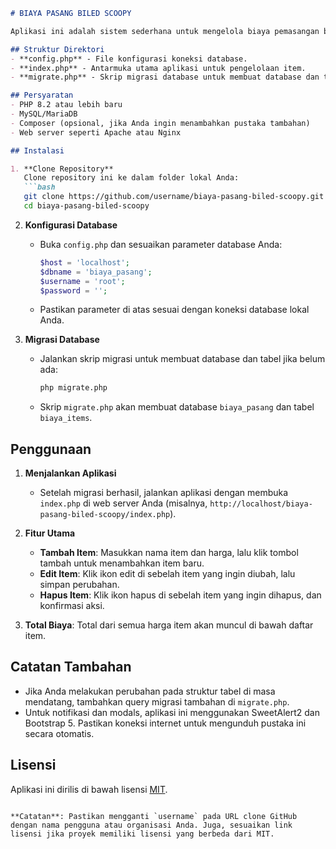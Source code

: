 ```markdown
# BIAYA PASANG BILED SCOOPY

Aplikasi ini adalah sistem sederhana untuk mengelola biaya pemasangan berbagai item seperti sakelar, lampu, dan lainnya. Dibuat dengan PHP murni dan menggunakan database MySQL.

## Struktur Direktori
- **config.php** - File konfigurasi koneksi database.
- **index.php** - Antarmuka utama aplikasi untuk pengelolaan item.
- **migrate.php** - Skrip migrasi database untuk membuat database dan tabel jika belum ada.

## Persyaratan
- PHP 8.2 atau lebih baru
- MySQL/MariaDB
- Composer (opsional, jika Anda ingin menambahkan pustaka tambahan)
- Web server seperti Apache atau Nginx

## Instalasi

1. **Clone Repository**  
   Clone repository ini ke dalam folder lokal Anda:
   ```bash
   git clone https://github.com/username/biaya-pasang-biled-scoopy.git
   cd biaya-pasang-biled-scoopy
   ```

2. **Konfigurasi Database**
   - Buka `config.php` dan sesuaikan parameter database Anda:
     ```php
     $host = 'localhost';
     $dbname = 'biaya_pasang';
     $username = 'root';
     $password = '';
     ```
   - Pastikan parameter di atas sesuai dengan koneksi database lokal Anda.

3. **Migrasi Database**
   - Jalankan skrip migrasi untuk membuat database dan tabel jika belum ada:
     ```bash
     php migrate.php
     ```
   - Skrip `migrate.php` akan membuat database `biaya_pasang` dan tabel `biaya_items`.

## Penggunaan

1. **Menjalankan Aplikasi**
   - Setelah migrasi berhasil, jalankan aplikasi dengan membuka `index.php` di web server Anda (misalnya, `http://localhost/biaya-pasang-biled-scoopy/index.php`).

2. **Fitur Utama**
   - **Tambah Item**: Masukkan nama item dan harga, lalu klik tombol tambah untuk menambahkan item baru.
   - **Edit Item**: Klik ikon edit di sebelah item yang ingin diubah, lalu simpan perubahan.
   - **Hapus Item**: Klik ikon hapus di sebelah item yang ingin dihapus, dan konfirmasi aksi.

3. **Total Biaya**: Total dari semua harga item akan muncul di bawah daftar item.

## Catatan Tambahan
- Jika Anda melakukan perubahan pada struktur tabel di masa mendatang, tambahkan query migrasi tambahan di `migrate.php`.
- Untuk notifikasi dan modals, aplikasi ini menggunakan SweetAlert2 dan Bootstrap 5. Pastikan koneksi internet untuk mengunduh pustaka ini secara otomatis.

## Lisensi
Aplikasi ini dirilis di bawah lisensi [MIT](LICENSE).
```

**Catatan**: Pastikan mengganti `username` pada URL clone GitHub dengan nama pengguna atau organisasi Anda. Juga, sesuaikan link lisensi jika proyek memiliki lisensi yang berbeda dari MIT.